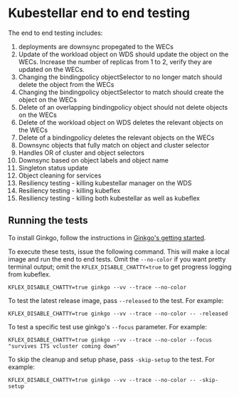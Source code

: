 # Kubestellar end to end testing
The end to end testing includes:
1. deployments are downsync propegated to the WECs
1. Update of the workload object on WDS should update the object on the WECs. Increase the number of replicas from 1 to 2, verify they are updated on the WECs.
1. Changing the bindingpolicy objectSelector to no longer match should delete the object from the WECs
1. Changing the bindingpolicy objectSelector to match should create the object on the WECs
1. Delete of an overlapping bindingpolicy object should not delete objects on the WECs
1. Delete of the workload object on WDS deletes the relevant objects on the WECs
1. Delete of a bindingpolicy deletes the relevant objects on the WECs
1. Downsync objects that fully match on object and cluster selector
1. Handles OR of cluster and object selectors
1. Downsync based on object labels and object name
1. Singleton status update
1. Object cleaning for services
1. Resiliency testing - killing kubestellar manager on the WDS
1. Resiliency testing - killing kubeflex
1. Resiliency testing - killing both kubestellar as well as kubeflex

## Running the tests
To install Ginkgo, follow the instructions in [Ginkgo's getting started](https://onsi.github.io/ginkgo/#getting-started).

To execute these tests, issue the following command. This will make a local image and run the end to end tests. Omit the `--no-color` if you want pretty terminal output; omit the `KFLEX_DISABLE_CHATTY=true` to get progress logging from kubeflex.

```shell
KFLEX_DISABLE_CHATTY=true ginkgo --vv --trace --no-color
```

To test the latest release image, pass `--released` to the test. For example:

```shell
KFLEX_DISABLE_CHATTY=true ginkgo --vv --trace --no-color -- -released
```

To test a specific test use ginkgo's `--focus` parameter.  For example:

```shell
KFLEX_DISABLE_CHATTY=true ginkgo --vv --trace --no-color --focus "survives ITS vcluster coming down"
```

To skip the cleanup and setup phase, pass `-skip-setup` to the test. For example:

```shell
KFLEX_DISABLE_CHATTY=true ginkgo --vv --trace --no-color -- -skip-setup
```




